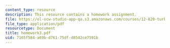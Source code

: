 ```yaml
---
content_type: resource
description: This resource contains a homework assignment.
file: https://ol-ocw-studio-app-qa.s3.amazonaws.com/courses/12-820-turbulence-in-the-ocean-and-atmosphere-spring-2006/7165f584a69bd76175dfd8542ce7591b_homework3.pdf
file_type: application/pdf
resourcetype: Document
title: homework3.pdf
uid: 7165f584-a69b-d761-75df-d8542ce7591b
---
```

